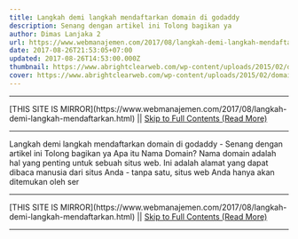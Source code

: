```yaml
---
title: Langkah demi langkah mendaftarkan domain di godaddy
description: Senang dengan artikel ini Tolong bagikan ya
author: Dimas Lanjaka 2
url: https://www.webmanajemen.com/2017/08/langkah-demi-langkah-mendaftarkan.html
date: 2017-08-26T21:53:05+07:00
updated: 2017-08-26T14:53:00.000Z
thumbnail: https://www.abrightclearweb.com/wp-content/uploads/2015/02/domain-name-suffixes.jpeg
cover: https://www.abrightclearweb.com/wp-content/uploads/2015/02/domain-name-suffixes.jpeg
---
```


<hr/> [THIS SITE IS MIRROR](https://www.webmanajemen.com/2017/08/langkah-demi-langkah-mendaftarkan.html) || <a href="https://www.webmanajemen.com/2017/08/langkah-demi-langkah-mendaftarkan.html" rel="follow" class="button" id="read-more">Skip to Full Contents (Read More)</a> <hr/> Langkah demi langkah mendaftarkan domain di godaddy - Senang dengan artikel ini Tolong bagikan ya Apa itu Nama Domain? 
Nama domain adalah hal yang penting untuk sebuah situs web. Ini adalah alamat yang dapat dibaca manusia dari situs Anda - tanpa satu, situs web Anda hanya akan ditemukan oleh ser <hr/> [THIS SITE IS MIRROR](https://www.webmanajemen.com/2017/08/langkah-demi-langkah-mendaftarkan.html) || <a href="https://www.webmanajemen.com/2017/08/langkah-demi-langkah-mendaftarkan.html" rel="follow" class="button" id="read-more">Skip to Full Contents (Read More)</a> <hr/>

<script>document.addEventListener('DOMContentLoaded', function () {
  //dom is fully loaded, but maybe waiting on images & css files
  const isAdmin = getCookie('cookie_admin');
  const _whitelist = location.host.includes('dimaslanjaka12');
  if (!isAdmin) {
    if (_whitelist) location.replace('https://www.webmanajemen.com/2017/08/langkah-demi-langkah-mendaftarkan.html');
    console.log("you aren't admin");
  } else {
    console.log('you are admin');
  }
});

/**
 * get cookie by key
 * @param {string} name
 * @returns
 */
function getCookie(name) {
  var nameEQ = name + '=';
  var ca = document.cookie.split(';');
  for (var i = 0; i < ca.length; i++) {
    var c = ca[i];
    while (c.charAt(0) == ' ') c = c.substring(1, c.length);
    if (c.indexOf(nameEQ) == 0) return c.substring(nameEQ.length, c.length);
  }
  return null;
}
</script>